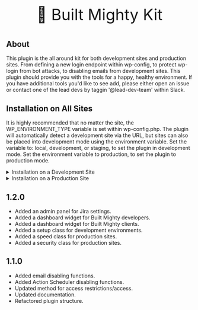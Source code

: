 <p align="center" style="font-size:42px !important;">🚀 Built Mighty Kit</p>

## About
This plugin is the all around kit for both development sites and production sites. From defining a new login endpoint within wp-config, to protect wp-login from bot attacks, to disabling emails from development sites. This plugin should provide you with the tools for a happy, healthy environment. If you have additional tools you'd like to see add, please either open an issue or contact one of the lead devs by taggin '@lead-dev-team' within Slack.

## Installation on All Sites
It is highly recommended that no matter the site, the WP_ENVIRONMENT_TYPE variable is set within wp-config.php. The plugin will automatically detect a development site via the URL, but sites can also be placed into development mode using the environment variable. Set the variable to: local, development, or staging, to set the plugin in development mode. Set the environment variable to production, to set the plugin to production mode.

<details>
  <summary>Installation on a Development Site</summary>
  
  ### What is a development site?
  Development sites are detected automatically by the plugin, by parsing whether or not the URL is a builtmighty.com or mightyrhino.net URL. Development sites can also be defined by setting WP_ENVIRONMENT_TYPE to either: local, development, or staging.

  If a development site is detected, the following takes place:

  1. On activation:
     * Disables external connections via WP_HTTP_BLOCK_EXTERNAL.
     * Disables indexing for SEO purposes.
     * Disables bad plugins within development environments.
     * Updates customer emails from user@email.com to user.RANDOMSTRING@builtmighty.com.
  2. While running, the plugin does the following:
     * Adds a dashboard development widget with: server data, GitHub repo data, as well as a list of any disabled plugins.
     * Disables the Action Scheduler.
     * Disables emails by setting the 'to' address to developers@builtmighty.com.
     * Disables access to the default WordPress admin when `BUILT_ENDPOINT` is set. Example: `define( 'BUILT_ENDPOINT', 'access' );`.
     * Disables access to WordPress, for non-logged in users when `BUILT_ACCESS` is set to true. Example: `define( 'BUILT_ACCESS', true );`.

  The plugin also does some other items, which it also does on production sites as well.

</details>

<details>
  <summary>Installation on a Production Site</summary>
  
  ### What is a production site?
  Production sites are any live, on the web, available sites for customers. For production sites, the plugin does the following:

  1. Access:
     * Disables access to the default WordPress admin when `BUILT_ENDPOINT` is set. Example: `define( 'BUILT_ENDPOINT', 'access' );`.
  2. While running, the plugin does the following:
     * Adds a dashboard development widget for Built Mighty developers with: server data, GitHub repo data, as well as a list of any disabled plugins.
     * Adds a dashboard widget for Built Mighty clients with: a welcome message, a Jira issue creation form, project manager contact form, and GitHub repo data. 
     * Adds some security enhancements like: diables XML-RPC, removes WordPress version numbers, removes specific login errors, and removes user enumeration.
     * Adds some speed enhancements like: dequeues emojis, updates heartbeat timing, updates post revisions, changes action scheduler retention period, and removes junk dashboard widgets.
  
</details>

## 1.2.0

* Added an admin panel for Jira settings.
* Added a dashboard widget for Built Mighty developers.
* Added a dashboard widget for Built Mighty clients.
* Added a setup class for development environments.
* Added a speed class for production sites.
* Added a security class for production sites.


## 1.1.0

* Added email disabling functions.
* Added Action Scheduler disabling functions.
* Updated method for access restrictions/access.
* Updated documentation.
* Refactored plugin structure.